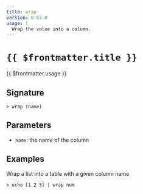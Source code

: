 ```yaml
---
title: wrap
version: 0.67.0
usage: |
  Wrap the value into a column.
---
```


# <code>{{ $frontmatter.title }}</code>

<div style='white-space: pre-wrap;'>{{ $frontmatter.usage }}</div>

## Signature

```> wrap (name)```

## Parameters

 -  `name`: the name of the column

## Examples

Wrap a list into a table with a given column name
```shell
> echo [1 2 3] | wrap num
```
